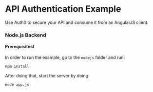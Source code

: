# API Authentication Example

Use Auth0 to secure your API and consume it from an AngularJS client.

### Node.js Backend
#### Prerequisitest
In order to run the example, go to the `nodejs` folder and run:
```sh
npm install
```
After doing that, start the server by doing:
```sh
node app.js
```
